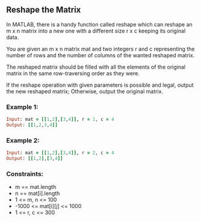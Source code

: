 ## Reshape the Matrix

In MATLAB, there is a handy function called reshape which can reshape an m x n matrix into a new one with a different size r x c keeping its original data.

You are given an m x n matrix mat and two integers r and c representing the number of rows and the number of columns of the wanted reshaped matrix.

The reshaped matrix should be filled with all the elements of the original matrix in the same row-traversing order as they were.

If the reshape operation with given parameters is possible and legal, output the new reshaped matrix; Otherwise, output the original matrix.

### Example 1:
```ruby
Input: mat = [[1,2],[3,4]], r = 1, c = 4
Output: [[1,2,3,4]]
```
### Example 2:
```ruby
Input: mat = [[1,2],[3,4]], r = 2, c = 4
Output: [[1,2],[3,4]]
```
### Constraints:

- m == mat.length
- n == mat[i].length
- 1 <= m, n <= 100
- -1000 <= mat[i][j] <= 1000
- 1 <= r, c <= 300